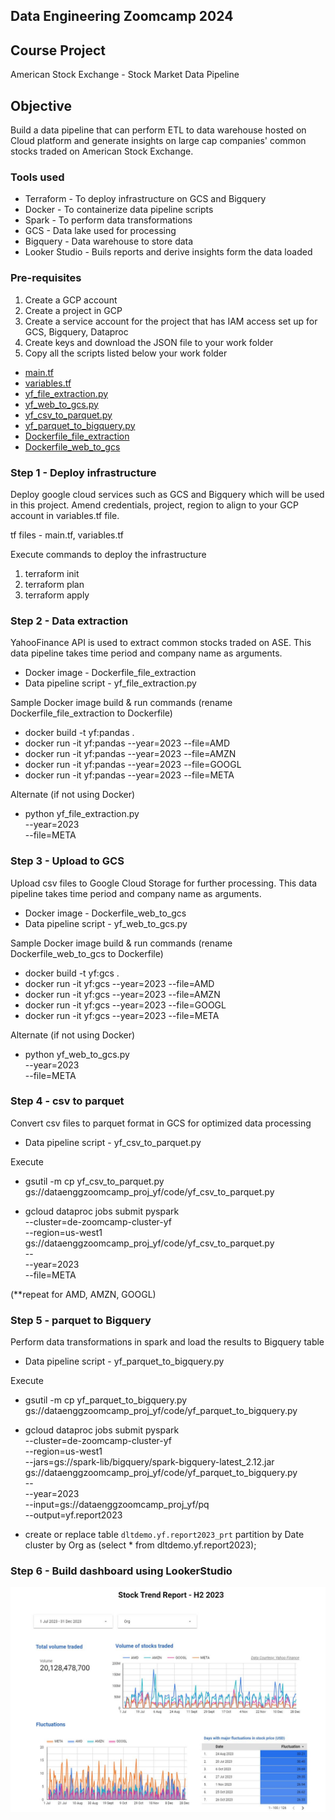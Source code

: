 ## Data Engineering Zoomcamp 2024 

## Course Project
American Stock Exchange - Stock Market Data Pipeline

## Objective
Build a data pipeline that can perform ETL to data warehouse hosted on Cloud platform and generate insights on large cap companies' common stocks traded on American Stock Exchange.

### Tools used
- Terraform - To deploy infrastructure on GCS and Bigquery
- Docker - To containerize data pipeline scripts
- Spark - To perform data transformations 
- GCS - Data lake used for processing
- Bigquery - Data warehouse to store data
- Looker Studio - Buils reports and derive insights form the data loaded

### Pre-requisites
1. Create a GCP account
2. Create a project in GCP
3. Create a service account for the project that has IAM access set up for GCS, Bigquery, Dataproc
4. Create keys and download the JSON file to your work folder 
5. Copy all the scripts listed below your work folder
  - [main.tf](../main.tf)
  - [variables.tf](../variables.tf)
  - [yf_file_extraction.py](../yf_file_extraction.py)
  - [yf_web_to_gcs.py](../yf_web_to_gcs.py)
  - [yf_csv_to_parquet.py](../yf_csv_to_parquet.py)
  - [yf_parquet_to_bigquery.py](../yf_parquet_to_bigquery.py)
  - [Dockerfile_file_extraction](../Dockerfile_file_extraction)
  - [Dockerfile_web_to_gcs](../Dockerfile_web_to_gcs)

### Step 1 - Deploy infrastructure
Deploy google cloud services such as GCS and Bigquery which will be used in this project. 
Amend credentials, project, region to align to your GCP account in variables.tf file.

tf files - main.tf, variables.tf

Execute commands to deploy the infrastructure
1. terraform init
2. terraform plan
3. terraform apply

### Step 2 - Data extraction
YahooFinance API is used to extract common stocks traded on ASE. 
This data pipeline takes time period and company name as arguments. 

- Docker image - Dockerfile_file_extraction
- Data pipeline script - yf_file_extraction.py

Sample Docker image build & run commands (rename Dockerfile_file_extraction to Dockerfile)
- docker build -t yf:pandas .
- docker run -it yf:pandas --year=2023 --file=AMD
- docker run -it yf:pandas --year=2023 --file=AMZN
- docker run -it yf:pandas --year=2023 --file=GOOGL
- docker run -it yf:pandas --year=2023 --file=META

Alternate (if not using Docker)
- python yf_file_extraction.py \
    --year=2023 \
    --file=META

### Step 3 - Upload to GCS
Upload csv files to Google Cloud Storage for further processing. 
This data pipeline takes time period and company name as arguments. 

- Docker image - Dockerfile_web_to_gcs
- Data pipeline script - yf_web_to_gcs.py

Sample Docker image build & run commands (rename Dockerfile_web_to_gcs to Dockerfile)
- docker build -t yf:gcs .
- docker run -it yf:gcs --year=2023 --file=AMD
- docker run -it yf:gcs --year=2023 --file=AMZN
- docker run -it yf:gcs --year=2023 --file=GOOGL
- docker run -it yf:gcs --year=2023 --file=META

Alternate (if not using Docker)
- python yf_web_to_gcs.py \
    --year=2023 \
    --file=META

### Step 4 - csv to parquet
Convert csv files to parquet format in GCS for optimized data processing

- Data pipeline script - yf_csv_to_parquet.py

Execute
- gsutil -m cp yf_csv_to_parquet.py gs://dataenggzoomcamp_proj_yf/code/yf_csv_to_parquet.py

- gcloud dataproc jobs submit pyspark \
    --cluster=de-zoomcamp-cluster-yf \
    --region=us-west1 \
    gs://dataenggzoomcamp_proj_yf/code/yf_csv_to_parquet.py \
    -- \
        --year=2023 \
        --file=META

(**repeat for AMD, AMZN, GOOGL)

### Step 5 - parquet to Bigquery
Perform data transformations in spark and load the results to Bigquery table 

- Data pipeline script - yf_parquet_to_bigquery.py

Execute
- gsutil -m cp yf_parquet_to_bigquery.py gs://dataenggzoomcamp_proj_yf/code/yf_parquet_to_bigquery.py

- gcloud dataproc jobs submit pyspark \
    --cluster=de-zoomcamp-cluster-yf \
    --region=us-west1 \
    --jars=gs://spark-lib/bigquery/spark-bigquery-latest_2.12.jar \
    gs://dataenggzoomcamp_proj_yf/code/yf_parquet_to_bigquery.py \
    -- \
        --year=2023 \
        --input=gs://dataenggzoomcamp_proj_yf/pq \
        --output=yf.report2023

- create or replace table `dltdemo.yf.report2023_prt` 
partition by Date 
cluster by Org as 
(select * from dltdemo.yf.report2023); 

### Step 6 - Build dashboard using LookerStudio

![Screenshot of the Stock report](yf_report_h2_2023.JPG)



